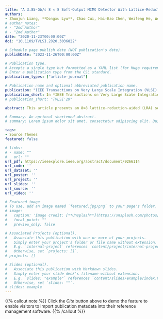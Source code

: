 ```yaml
---
title: "A 3.85-Gb/s 8 × 8 Soft-Output MIMO Detector With Lattice-Reduction-Aided Channel Preprocessing"
authors:
- Zhuojun Liang, **Dongxu Lyu**, Chao Cui, Hai-Bao Chen, Weifeng He, Weiguang Sheng, Naifeng Jing, Zhigang Mao, Guanghui He
# author_notes:
# - "2nd Author"
# - "2nd Author"
date: "2020-11-23T00:00:00Z"
doi: "10.1109/TVLSI.2020.3036822"

# Schedule page publish date (NOT publication's date).
publishDate: "2023-11-26T00:00:00Z"

# Publication type.
# Accepts a single type but formatted as a YAML list (for Hugo requirements).
# Enter a publication type from the CSL standard.
publication_types: ["article-journal"]

# Publication name and optional abbreviated publication name.
publication: "IEEE Transactions on Very Large Scale Integration (VLSI) Systems"
publication_short: In *IEEE Transactions on Very Large Scale Integration Systems (TVLSI)*, 2020
# publication_short: "TVLSI'20"

abstract: This article presents an 8×8 lattice-reduction-aided (LRA) soft-output multiple-input multiple-output (MIMO) detector for Chinese enhanced ultrahigh throughput (EUHT) wireless local area network (LAN) standard. The preprocessing algorithm combining simplified-sorting Cholesky decomposition and low-complexity decoupled lattice reduction (LDLR) is proposed to reduce computational complexity and latency with parallelism improvement. In addition, K-best detection adopts a sorting-reduced strategy utilizing approximate ordered sequence. Compared with other published LRA K-best detection algorithms, simulation results show that our proposed algorithm has performance improvement. In addition, in order to save hardware resources, a folded K-best architecture and an optimized intermediate storage strategy are introduced. Furthermore, a fully pipelined VLSI architecture is designed in Semiconductor Manufacturing International Corporation (SMIC) 40-nm 1P9M technology to support the 8×8.64 -QAM MIMO-OFDM system. The detector can achieve 3.85-Gb/s data throughput at 641-MHz clock frequency with 0.71- μs latency. The proposed detector is competitive in terms of latency, throughput, and area efficiency to state-of-the-art works and can meet the data-rate requirement of the EUHT standard.

# Summary. An optional shortened abstract.
# summary: Lorem ipsum dolor sit amet, consectetur adipiscing elit. Duis posuere tellus ac convallis placerat. Proin tincidunt magna sed ex sollicitudin condimentum.

tags:
- Source Themes
featured: false

# links:
# - name: ""
#   url: ""
url_pdf: https://ieeexplore.ieee.org/abstract/document/9266114
url_code: ''
url_dataset: ''
url_poster: ''
url_project: ''
url_slides: ''
url_source: ''
url_video: ''

# Featured image
# To use, add an image named `featured.jpg/png` to your page's folder. 
# image:
#   caption: 'Image credit: [**Unsplash**](https://unsplash.com/photos/jdD8gXaTZsc)'
#   focal_point: ""
#   preview_only: false

# Associated Projects (optional).
#   Associate this publication with one or more of your projects.
#   Simply enter your project's folder or file name without extension.
#   E.g. `internal-project` references `content/project/internal-project/index.md`.
#   Otherwise, set `projects: []`.
# projects: []

# Slides (optional).
#   Associate this publication with Markdown slides.
#   Simply enter your slide deck's filename without extension.
#   E.g. `slides: "example"` references `content/slides/example/index.md`.
#   Otherwise, set `slides: ""`.
# slides: example
---
```


{{% callout note %}}
Click the *Cite* button above to demo the feature to enable visitors to import publication metadata into their reference management software.
{{% /callout %}}

<!-- {{% callout note %}}
Create your slides in Markdown - click the *Slides* button to check out the example.
{{% /callout %}}

Add the publication's **full text** or **supplementary notes** here. You can use rich formatting such as including [code, math, and images](https://docs.hugoblox.com/content/writing-markdown-latex/). -->
